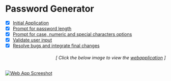 # Password Generator

- [x] [Initial Application](https://github.com/luc1dLife/PasswordGenerator/issues/1)
- [x] [Prompt for password length](https://github.com/luc1dLife/PasswordGenerator/issues/2)
- [x] [Prompt for case, numeric and special characters options](https://github.com/luc1dLife/PasswordGenerator/issues/3)
- [x] [Validate user input](https://github.com/luc1dLife/PasswordGenerator/issues/4)
- [x] [Resolve bugs and integrate final changes](https://github.com/luc1dLife/PasswordGenerator/issues/5)
<h6><p align="right">[ Click the below image to view the <a href="https://luc1dlife.github.io/PasswordGenerator/">webapplication</a> ]</p></h6>
<a href="https://luc1dlife.github.io/PasswordGenerator/">
  <img src="https://raw.githubusercontent.com/luc1dLife/PasswordGenerator/master/assets/img/Preview.png" alt="Web App Screeshot">
</a>